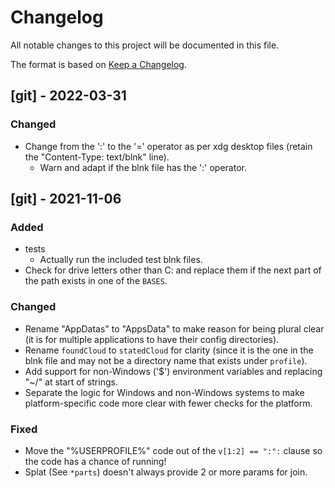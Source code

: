 # Changelog
All notable changes to this project will be documented in this file.

The format is based on [Keep a Changelog](https://keepachangelog.com/en/1.0.0/).


## [git] - 2022-03-31
### Changed
- Change from the ':' to the '=' operator as per xdg desktop files (retain the "Content-Type: text/blnk" line).
  - Warn and adapt if the blnk file has the ':' operator.


## [git] - 2021-11-06
### Added
- tests
  - Actually run the included test blnk files.
- Check for drive letters other than C: and replace them if the next part of the path exists in one of the `BASES`.

### Changed
- Rename "AppDatas" to "AppsData" to make reason for being plural clear (it is for multiple applications to have their config directories).
- Rename `foundCloud` to `statedCloud` for clarity (since it is the one in the blnk file and may not be a directory name that exists under `profile`).
- Add support for non-Windows ('$') environment variables and replacing "~/" at start of strings.
- Separate the logic for Windows and non-Windows systems to make platform-specific code more clear with fewer checks for the platform.

### Fixed
- Move the "%USERPROFILE%" code out of the `v[1:2] == ":":` clause so the code has a chance of running!
- Splat (See `*parts`) doesn't always provide 2 or more params for join.
